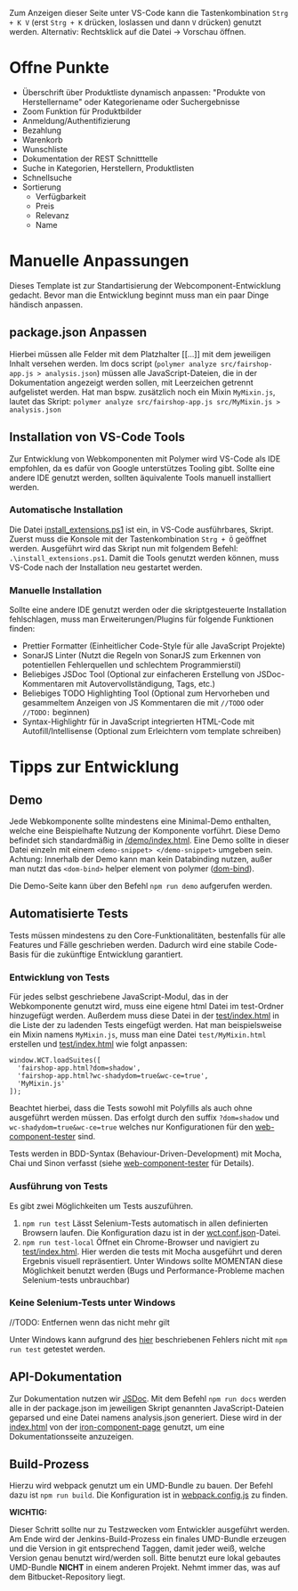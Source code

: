 Zum Anzeigen dieser Seite unter VS-Code kann die Tastenkombination `Strg + K V` (erst `Strg + K` drücken, loslassen und dann `V` drücken) genutzt werden.
Alternativ: Rechtsklick auf die Datei -> Vorschau öffnen.

# Offne Punkte

- Überschrift über Produktliste dynamisch anpassen: "Produkte von Herstellername" oder Kategoriename oder Suchergebnisse
- Zoom Funktion für Produktbilder
- Anmeldung/Authentifizierung
- Bezahlung
- Warenkorb
- Wunschliste
- Dokumentation der REST Schnitttelle
- Suche in Kategorien, Herstellern, Produktlisten
- Schnellsuche
- Sortierung
    - Verfügbarkeit
    - Preis
    - Relevanz
    - Name

# Manuelle Anpassungen

Dieses Template ist zur Standartisierung der Webcomponent-Entwicklung gedacht. Bevor man die Entwicklung beginnt muss man ein paar Dinge händisch anpassen.

## package.json Anpassen

Hierbei müssen alle Felder mit dem Platzhalter [[...]] mit dem jeweiligen Inhalt versehen werden.
Im docs script (`polymer analyze src/fairshop-app.js > analysis.json`) müssen alle JavaScript-Dateien, die in der Dokumentation angezeigt werden sollen, mit Leerzeichen getrennt aufgelistet werden. Hat man bspw. zusätzlich noch ein Mixin `MyMixin.js`, lautet das Skript: `polymer analyze src/fairshop-app.js src/MyMixin.js > analysis.json`

## Installation von VS-Code Tools

Zur Entwicklung von Webkomponenten mit Polymer wird VS-Code als IDE empfohlen, da es dafür von Google unterstützes Tooling gibt.
Sollte eine andere IDE genutzt werden, sollten äquivalente Tools manuell installiert werden.

### Automatische Installation

Die Datei [install_extensions.ps1](./install_extensions.ps1) ist ein, in VS-Code ausführbares, Skript. Zuerst muss die Konsole mit der Tastenkombination `Strg + Ö` geöffnet werden.
Ausgeführt wird das Skript nun mit folgendem Befehl: `.\install_extensions.ps1`. Damit die Tools genutzt werden können, muss VS-Code nach der Installation neu gestartet werden.

### Manuelle Installation

Sollte eine andere IDE genutzt werden oder die skriptgesteuerte Installation fehlschlagen, muss man Erweiterungen/Plugins für folgende Funktionen finden:

* Prettier Formatter (Einheitlicher Code-Style für alle JavaScript Projekte)
* SonarJS Linter (Nutzt die Regeln von SonarJS zum Erkennen von potentiellen Fehlerquellen und schlechtem Programmierstil)
* Beliebiges JSDoc Tool (Optional zur einfacheren Erstellung von JSDoc-Kommentaren mit Autovervollständigung, Tags, etc.)
* Beliebiges TODO Highlighting Tool (Optional zum Hervorheben und gesammeltem Anzeigen von JS Kommentaren die mit `//TODO` oder `//TODO:` beginnen)
* Syntax-Highlightr für in JavaScript integrierten HTML-Code mit Autofill/Intellisense (Optional zum Erleichtern vom template schreiben)

# Tipps zur Entwicklung

## Demo

Jede Webkomponente sollte mindestens eine Minimal-Demo enthalten, welche eine Beispielhafte Nutzung der Komponente vorführt.
Diese Demo befindet sich standardmäßig in [/demo/index.html](.\demo\index.html). Eine Demo sollte in dieser Datei einzeln mit einem `<demo-snippet> </demo-snippet>` umgeben sein.
Achtung: Innerhalb der Demo kann man kein Databinding nutzen, außer man nutzt das `<dom-bind>` helper element von polymer ([dom-bind](https://www.polymer-project.org/2.0/docs/devguide/templates#dom-bind)).

Die Demo-Seite kann über den Befehl `npm run demo` aufgerufen werden.

## Automatisierte Tests

Tests müssen mindestens zu den Core-Funktionalitäten, bestenfalls für alle Features und Fälle geschrieben werden. Dadurch wird eine stabile Code-Basis für die zukünftige Entwicklung garantiert.

### Entwicklung von Tests

Für jedes selbst geschriebene JavaScript-Modul, das in der Webkomponente genutzt wird, muss eine eigene html Datei im test-Ordner hinzugefügt werden. Außerdem muss diese Datei in der [test/index.html](.\test\index.html) in die Liste der zu ladenden Tests eingefügt werden.
Hat man beispielsweise ein Mixin namens `MyMixin.js`, muss man eine Datei `test/MyMixin.html` erstellen und [test/index.html](.\test\index.html) wie folgt anpassen:

```
window.WCT.loadSuites([
  'fairshop-app.html?dom=shadow',
  'fairshop-app.html?wc-shadydom=true&wc-ce=true',
  'MyMixin.js'
]);
```

Beachtet hierbei, dass die Tests sowohl mit Polyfills als auch ohne ausgeführt werden müssen. Das erfolgt durch den suffix `?dom=shadow` und `wc-shadydom=true&wc-ce=true` welches nur Konfigurationen für den [web-component-tester](https://github.com/Polymer/web-component-tester) sind.

Tests werden in BDD-Syntax (Behaviour-Driven-Development) mit Mocha, Chai und Sinon verfasst (siehe [web-component-tester](https://github.com/Polymer/web-component-tester) für Details).

### Ausführung von Tests

Es gibt zwei Möglichkeiten um Tests auszuführen.

1.  `npm run test`
    Lässt Selenium-Tests automatisch in allen definierten Browsern laufen. Die Konfiguration dazu ist in der [wct.conf.json](.\wct.conf.json)-Datei.
2.  `npm run test-local`
    Öffnet ein Chrome-Browser und navigiert zu [test/index.html](.\test\index.html). Hier werden die tests mit Mocha ausgeführt und deren Ergebnis visuell repräsentiert. Unter Windows sollte MOMENTAN diese Möglichkeit benutzt werden (Bugs und Performance-Probleme machen Selenium-tests unbrauchbar)

### Keine Selenium-Tests unter Windows

//TODO: Entfernen wenn das nicht mehr gilt

Unter Windows kann aufgrund des [hier](https://github.com/Polymer/web-component-tester/issues/694) beschriebenen Fehlers nicht mit `npm run test` getestet werden.

## API-Dokumentation

Zur Dokumentation nutzen wir [JSDoc](http://usejsdoc.org/). Mit dem Befehl `npm run docs` werden alle in der package.json im jeweiligen Skript genannten JavaScript-Dateien geparsed und eine Datei namens analysis.json generiert. Diese wird in der [index.html](.\index.html) von der [iron-component-page](https://github.com/PolymerElements/iron-component-page) genutzt, um eine Dokumentationsseite anzuzeigen.


## Build-Prozess

Hierzu wird webpack genutzt um ein UMD-Bundle zu bauen. Der Befehl dazu ist `npm run build`. Die Konfiguration ist in [webpack.config.js](.\webpack.config.js) zu finden.

**WICHTIG:**

Dieser Schritt sollte nur zu Testzwecken vom Entwickler ausgeführt werden. Am Ende wird der Jenkins-Build-Prozess ein finales UMD-Bundle erzeugen und die Version in git entsprechend Taggen, damit jeder weiß, welche Version genau benutzt wird/werden soll.
Bitte benutzt eure lokal gebautes UMD-Bundle **NICHT** in einem anderen Projekt. Nehmt immer das, was auf dem Bitbucket-Repository liegt.
